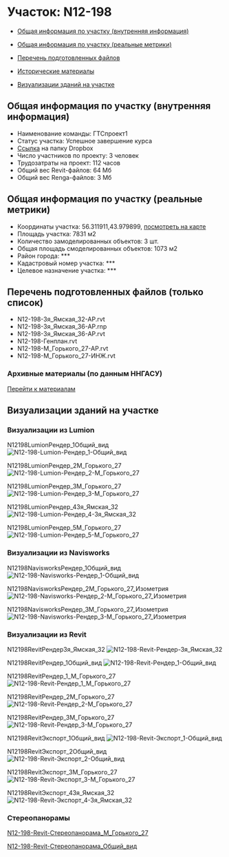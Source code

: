 # Участок: N12-198

* [Общая информация по участку (внутренняя информация)](#Chapter1)

* [Общая информация по участку (реальные метрики)](#Chapter2)

* [Перечень подготовленных файлов](#Chapter3)

* [Исторические материалы](#Chapter5)

* [Визуализации зданий на участке](#Chapter6)

## <a id="Chapter1"></a> Общая информация по участку (внутренняя информация)
+ Наименование команды: ГТСпроект1
+ Статус участка: Успешное завершение курса
+ [Ссылка](https://www.dropbox.com/sh/wvvgv1nw1iqred9/AABTyZyoJaZu3krZtc6eUc2Ta/N12_198?dl=0) на папку Dropbox
+ Число участников по проекту: 3 человек
+ Трудозатраты на проект: 112 часов
+ Общий вес Revit-файлов: 64 Мб
+ Общий вес Renga-файлов: 3 Мб
## <a id="Chapter2"></a> Общая информация по участку (реальные метрики)
+ Координаты участка: 56.311911,43.979899, [посмотреть на карте](https://yandex.ru/maps/47/nizhny-novgorod/?ll=43.979899%2C56.311911&z=19)
+ Площадь участка: 7831 м2
+ Количество замоделированных объектов: 3 шт.
+ Общая площадь смоделированных объектов: 1073 м2
+ Район города: *** 
+ Кадастровый номер участка: *** 
+ Целевое назначение участка: *** 
## <a id="Chapter3"></a> Перечень подготовленных файлов (только список)
+ N12-198-3я_Ямская_32-АР.rvt
+ N12-198-3я_Ямская_36-АР.rnp
+ N12-198-3я_Ямская_36-АР.rvt
+ N12-198-Генплан.rvt
+ N12-198-М_Горького_27-АР.rvt
+ N12-198-М_Горького_27-ИНЖ.rvt
### <a id="Chapter5"></a> Архивные материалы (по данным ННГАСУ)
[Перейти к материалам](/BuidingsInfo/1575786d-9531-4019-8c23-5c54d863eca3/About.md)
## <a id="Chapter6"></a> Визуализации зданий на участке
### Визуализации из Lumion
N12198LumionРендер_1Общий_вид
![N12-198-Lumion-Рендер_1-Общий_вид](/Images/N12_198/N12-198-Lumion-Рендер_1-Общий_вид_Compressed.jpg)

N12198LumionРендер_2М_Горького_27
![N12-198-Lumion-Рендер_2-М_Горького_27](/Images/N12_198/N12-198-Lumion-Рендер_2-М_Горького_27_Compressed.jpg)

N12198LumionРендер_3М_Горького_27
![N12-198-Lumion-Рендер_3-М_Горького_27](/Images/N12_198/N12-198-Lumion-Рендер_3-М_Горького_27_Compressed.jpg)

N12198LumionРендер_43я_Ямская_32
![N12-198-Lumion-Рендер_4-3я_Ямская_32](/Images/N12_198/N12-198-Lumion-Рендер_4-3я_Ямская_32_Compressed.jpg)

N12198LumionРендер_5М_Горького_27
![N12-198-Lumion-Рендер_5-М_Горького_27](/Images/N12_198/N12-198-Lumion-Рендер_5-М_Горького_27_Compressed.jpg)

### Визуализации из Navisworks
N12198NavisworksРендер_1Общий_вид
![N12-198-Navisworks-Рендер_1-Общий_вид](/Images/N12_198/N12-198-Navisworks-Рендер_1-Общий_вид_Compressed.jpg)

N12198NavisworksРендер_2М_Горького_27_Изометрия
![N12-198-Navisworks-Рендер_2-М_Горького_27_Изометрия](/Images/N12_198/N12-198-Navisworks-Рендер_2-М_Горького_27_Изометрия_Compressed.jpg)

N12198NavisworksРендер_3М_Горького_27_Изометрия
![N12-198-Navisworks-Рендер_3-М_Горького_27_Изометрия](/Images/N12_198/N12-198-Navisworks-Рендер_3-М_Горького_27_Изометрия_Compressed.jpg)

### Визуализации из Revit
N12198RevitРендер3я_Ямская_32
![N12-198-Revit-Рендер-3я_Ямская_32](/Images/N12_198/N12-198-Revit-Рендер-3я_Ямская_32_Compressed.jpg)

N12198RevitРендер_1Общий_вид
![N12-198-Revit-Рендер_1-Общий_вид](/Images/N12_198/N12-198-Revit-Рендер_1-Общий_вид_Compressed.jpg)

N12198RevitРендер_1_М_Горького_27
![N12-198-Revit-Рендер_1_М_Горького_27](/Images/N12_198/N12-198-Revit-Рендер_1_М_Горького_27_Compressed.jpg)

N12198RevitРендер_2М_Горького_27
![N12-198-Revit-Рендер_2-М_Горького_27](/Images/N12_198/N12-198-Revit-Рендер_2-М_Горького_27_Compressed.jpg)

N12198RevitРендер_3М_Горького_27
![N12-198-Revit-Рендер_3-М_Горького_27](/Images/N12_198/N12-198-Revit-Рендер_3-М_Горького_27_Compressed.jpg)

N12198RevitЭкспорт_1Общий_вид
![N12-198-Revit-Экспорт_1-Общий_вид](/Images/N12_198/N12-198-Revit-Экспорт_1-Общий_вид_Compressed.jpg)

N12198RevitЭкспорт_2Общий_вид
![N12-198-Revit-Экспорт_2-Общий_вид](/Images/N12_198/N12-198-Revit-Экспорт_2-Общий_вид_Compressed.jpg)

N12198RevitЭкспорт_3М_Горького_27
![N12-198-Revit-Экспорт_3-М_Горького_27](/Images/N12_198/N12-198-Revit-Экспорт_3-М_Горького_27_Compressed.jpg)

N12198RevitЭкспорт_43я_Ямская_32
![N12-198-Revit-Экспорт_4-3я_Ямская_32](/Images/N12_198/N12-198-Revit-Экспорт_4-3я_Ямская_32_Compressed.jpg)

### Стереопанорамы
[N12-198-Revit-Стереопанорама_М_Горького_27](https://pano.autodesk.com/pano.html?url=jpgs/27695669-4e84-42cc-9a29-92434232a6eb&version=2)

[N12-198-Revit-Стереопанорама_Общий_вид](https://pano.autodesk.com/pano.html?url=jpgs/d6b1b201-9e0b-412f-b8da-9d5bfe82d4c4&version=2)

